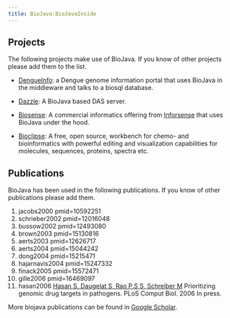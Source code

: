 ```yaml
---
title: BioJava:BioJavaInside
---
```


Projects
--------

The following projects make use of BioJava. If you know of other
projects please add them to the list.

-   [DengueInfo](http://www.dengueinfo.org/dengueinfo): a Dengue genome
    information portal that uses BioJava in the middleware and talks to
    a biosql database.

<!-- -->

-   [Dazzle](http://www.derkholm.net/thomas/dazzle): A BioJava based DAS
    server.

<!-- -->

-   [Biosense](http://www.inforsense.com/biosense.html): A commercial
    informatics offering from [Inforsense](http://www.inforsense.com/)
    that uses BioJava under the hood.

<!-- -->

-   [Bioclipse](http://www.bioclipse.net): A free, open source,
    workbench for chemo- and bioinformatics with powerful editing and
    visualization capabilities for molecules, sequences, proteins,
    spectra etc.

Publications
------------

BioJava has been used in the following publications. If you know of
other publications please add them.

<biblio>

1.  jacobs2000 pmid=10592251
2.  schrieber2002 pmid=12016048
3.  bussow2002 pmid=12493080
4.  brown2003 pmid=15130816
5.  aerts2003 pmid=12626717
6.  aerts2004 pmid=15044242
7.  dong2004 pmid=15215471
8.  hajarnavis2004 pmid=15247332
9.  finack2005 pmid=15572471
10. gille2006 pmid=16469097
11. hasan2006 [Hasan S, Daugelat S, Rao P.S S, Schreiber
    M](http://compbiol.plosjournals.org/perlserv/?request=cite-builder&doi=10.1371/journal.pcbi.0020061.eor)
    Prioritizing genomic drug targets in pathogens. PLoS Comput Biol.
    2006 In press.

</biblio>

More biojava publications can be found in [Google
Scholar](http://scholar.google.com/scholar?q=biojava).
